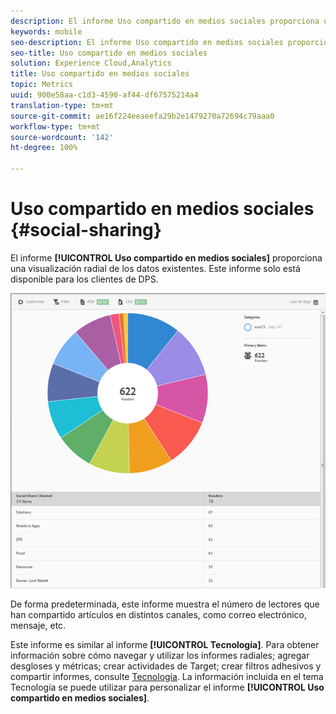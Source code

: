```yaml
---
description: El informe Uso compartido en medios sociales proporciona una visualización radial de los datos existentes. Este informe está disponible para los clientes de Digital Publishing Suites (DPS).
keywords: mobile
seo-description: El informe Uso compartido en medios sociales proporciona una visualización radial de los datos existentes. Este informe está disponible para los clientes de Digital Publishing Suites (DPS).
seo-title: Uso compartido en medios sociales
solution: Experience Cloud,Analytics
title: Uso compartido en medios sociales
topic: Metrics
uuid: 900e58aa-c1d3-4590-af44-df67575214a4
translation-type: tm+mt
source-git-commit: ae16f224eeaeefa29b2e1479270a72694c79aaa0
workflow-type: tm+mt
source-wordcount: '142'
ht-degree: 100%

---
```



# Uso compartido en medios sociales {#social-sharing}

El informe **[!UICONTROL Uso compartido en medios sociales]** proporciona una visualización radial de los datos existentes. Este informe solo está disponible para los clientes de DPS.

![](assets/dps_social_share.png)

De forma predeterminada, este informe muestra el número de lectores que han compartido artículos en distintos canales, como correo electrónico, mensaje, etc.

Este informe es similar al informe **[!UICONTROL Tecnología]**. Para obtener información sobre cómo navegar y utilizar los informes radiales; agregar desgloses y métricas; crear actividades de Target; crear filtros adhesivos y compartir informes, consulte [Tecnología](//help/using/usage/reports-technology.md). La información incluida en el tema Tecnología se puede utilizar para personalizar el informe **[!UICONTROL Uso compartido en medios sociales]**.
